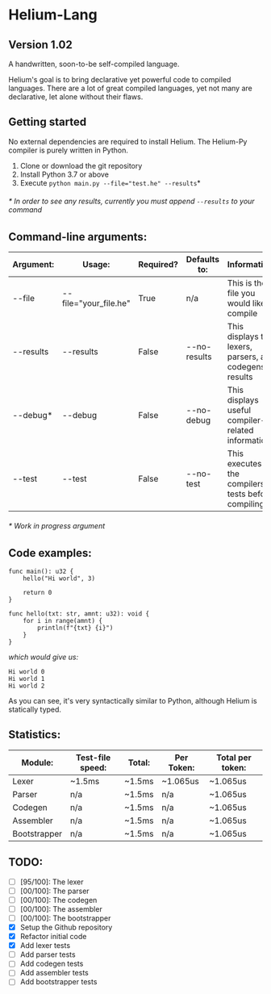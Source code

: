 
# Helium-Lang
## Version 1.02

A handwritten, soon-to-be self-compiled language.

Helium's goal is to bring declarative yet powerful
code to compiled languages. There are a lot of great
compiled languages, yet not many are declarative, let alone
without their flaws.

## Getting started
No external dependencies are required to install Helium. The Helium-Py
compiler is purely written in Python.

1. Clone or download the git repository
2. Install Python 3.7 or above
3. Execute `python main.py --file="test.he" --results`*

###### * In order to see any results, currently you must append `--results` to your command

## Command-line arguments:
| Argument: | Usage:                | Required? | Defaults to: | Information:                                            |
|-----------|-----------------------|-----------|--------------|---------------------------------------------------------|
| --file    | --file="your_file.he" | True      | n/a          | This is the file you would like to compile              |
| --results | --results             | False     | --no-results | This displays the lexers, parsers, and codegens results |
| --debug*  | --debug               | False     | --no-debug   | This displays useful compiler-related information       |
| --test    | --test                | False     | --no-test    | This executes the compilers tests before compiling      |

###### * Work in progress argument

## Code examples:

```
func main(): u32 {
    hello("Hi world", 3)

    return 0
}

func hello(txt: str, amnt: u32): void {
    for i in range(amnt) {
        println(f"{txt} {i}")
    }
}
```

_which would give us:_

```
Hi world 0
Hi world 1
Hi world 2
```

As you can see, it's very syntactically similar to Python,
although Helium is statically typed.


## Statistics:
| Module:      | Test-file speed: | Total: | Per Token: | Total per token: |
|--------------|------------------|--------|------------|------------------|
| Lexer        | ~1.5ms           | ~1.5ms | ~1.065us   | ~1.065us         |
| Parser       | n/a              | ~1.5ms | n/a        | ~1.065us         |
| Codegen      | n/a              | ~1.5ms | n/a        | ~1.065us         |
| Assembler    | n/a              | ~1.5ms | n/a        | ~1.065us         |
| Bootstrapper | n/a              | ~1.5ms | n/a        | ~1.065us         |

## TODO:
  - [ ] [95/100]: The lexer
  - [ ] [00/100]: The parser
  - [ ] [00/100]: The codegen
  - [ ] [00/100]: The assembler
  - [ ] [00/100]: The bootstrapper
  - [x] Setup the Github repository
  - [x] Refactor initial code
  - [x] Add lexer tests
  - [ ] Add parser tests
  - [ ] Add codegen tests
  - [ ] Add assembler tests
  - [ ] Add bootstrapper tests
